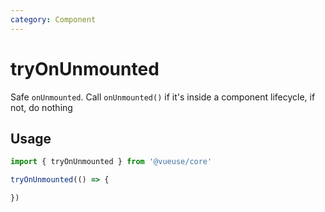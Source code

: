 ```yaml
---
category: Component
---
```


# tryOnUnmounted

Safe `onUnmounted`. Call `onUnmounted()` if it's inside a component lifecycle, if not, do nothing

## Usage

```ts
import { tryOnUnmounted } from '@vueuse/core'

tryOnUnmounted(() => {

})
```
